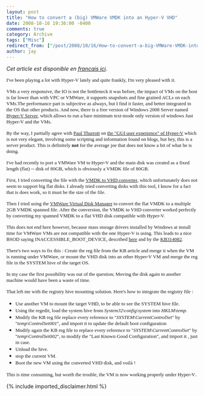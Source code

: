 ```yaml
---
layout: post
title: "How to convert a (big) VMWare VMDK into an Hyper-V VHD"
date: 2008-10-16 19:36:00 -0400
comments: true
category: Archive
tags: ["Misc"]
redirect_from: ["/post/2008/10/16/How-to-convert-a-big-VMWare-VMDK-into-an-Hyper-V-VHD.aspx", "/post/2008/10/16/how-to-convert-a-big-vmware-vmdk-into-an-hyper-v-vhd.aspx"]
author: jay
---
```

<!-- more -->
<p>
<em>Cet article est disponible en <a href="http://blogs.codes-sources.com/jay/archive/2008/10/17/comment-convertir-un-gros-vmdk-vmware-en-vhd-pour-hyperv.aspx">francais ici</a>.</em>
</p>
<p>
<font face="trebuchet ms,geneva" size="2">I&#39;ve been playing a lot with Hyper-V lately and quite frankly, I&#39;m very pleased with it. 
</font>
</p>
<p>
<font face="trebuchet ms,geneva" size="2">
VMs a very responsive, the IO is not the bottleneck it was before, the impact of VMs on the host is far lower than with VPC or VMWare, it supports snapshots and fine grained ACLs on each VMs.The performance part is subjective as always, but I find it faster, and better integrated in the OS that other products. </font><font face="trebuchet ms,geneva" size="2">And now, there is a free version of Windows 2008 Server named <a href="http://www.microsoft.com/servers/hyper-v-server/default.mspx" target="_blank">Hyper-V Server</a>, which allows to run a bare minimum text-mode only version of windows Just Hyper-V and the VMs.
</font>
</p>
<p>
<font face="trebuchet ms,geneva" size="2">By the way, I partially agree with <a href="http://www.winsupersite.com/" target="_blank">Paul Thurrott</a> on <a href="http://twit.tv/ww78" target="_blank">the &quot;GUI user experience&quot; of Hyper-V</a> which is not very elegant, involving some scripting and information found on blogs, but hey, this is a server product. This is definitely <strong>not </strong>for the average joe that does not know a bit of what he is doing.</font>
</p>
<p>
<font face="trebuchet ms,geneva" size="2">
I&#39;ve had recently to port a VMWare VM to Hyper-V and the main disk was created as a fixed length (flat) -- disk of 80GB, which is obviously a VMDK file of 80GB.</font>
</p>
<p>
<font face="trebuchet ms,geneva" size="2"> First, I tried converting the file with the <a href="http://vmtoolkit.com/files/folders/converters/entry8.aspx" target="_blank">VMDK to VHD converter</a>, which unfortunately does not seem to support big flat disks. I already tried converting disks with this tool, I know for a fact that is does work, so it must be the size of the file.
</font>
</p>
<p>
<font face="trebuchet ms,geneva" size="2">
Then I tried using the <a href="http://www.vmware.com/support/ws55/doc/ws_disk_manager_running.html">VMWare Virtual Disk Manager</a> to convert the flat VMDK to a multiple 2GB VMDK spanned file. After the conversion, the VMDK to VHD converter worked perfectly by converting my spanned VMDK to a flat VHD disk compatible with Hyper-V.</font>
</p>
<p>
<font face="trebuchet ms,geneva" size="2">This does not end here however, because mass storage drivers installed by Windows at install time for VMWare VMs are not compatible with the one Hyper-V is using. This leads to a nice BSOD saying INACCESSIBLE_BOOT_DEVICE, described <a href="/post/2004/10/Multiple-MassStorage-Drivers-with-Windows-2000XP2003-and-INACCESSIBLE_BOOT_DEVICE.aspx">here</a> and by the <a href="http://support.microsoft.com/default.aspx?scid=kb;en-us;314082">KB314082</a>.</font>
</p>
<p>
<font face="trebuchet ms,geneva" size="2">There&#39;s two ways to fix this : Create the reg file from the KB article and merge it when the VM is running under VMWare, or mount the VHD disk into an other Hyper-V VM and merge the reg file in the SYSTEM hive of the target OS.</font>
</p>
<p>
<font face="trebuchet ms,geneva" size="2">In my case the first possibility was out of the question; Moving the disk again to another machine would have been a waste of time.</font>
</p>
<p>
<font face="trebuchet ms,geneva" size="2">That left me with the registry hive mounting solution. Here&#39;s how to integrate the registry file : </font>
</p>
<ul>
	<li><font face="trebuchet ms,geneva" size="2">Use another VM to mount the target VHD, to be able to see the SYSTEM hive file.</font></li>
	<li><font face="trebuchet ms,geneva" size="2">Using the regedit, load the system hive from <em>System32\config\system</em> into <em>HKLM\temp.</em></font></li>
	<li><font face="trebuchet ms,geneva" size="2">Modify the KB reg file replace every reference to &quot;<em>SYSTEM\CurrentControlSet</em>&quot; by &quot;<em>temp\ControlSet001</em>&quot;, and import it to update the default boot configuration</font></li>
	<li><font face="trebuchet ms,geneva" size="2">Modify again the KB reg file to replace  every reference to &quot;<em>SYSTEM\CurrentControlSet</em>&quot; by &quot;<em>temp\ControlSet002</em>&quot;, to modify the &quot;Last Known Good Configuration&quot;, and import it , just in case.</font></li>
	<li><font face="trebuchet ms,geneva" size="2">Unload the hive.</font></li>
	<li><font face="trebuchet ms,geneva" size="2">stop the current VM.</font></li>
	<li><font face="trebuchet ms,geneva" size="2">Boot the new VM using the converted VHD disk, and voil&agrave; !</font></li>
</ul>
<font face="trebuchet ms,geneva" size="2">This is time consuming, but worth the trouble, the VM is now working properly under Hyper-V</font><font size="2">.<br />
</font>

{% include imported_disclaimer.html %}
